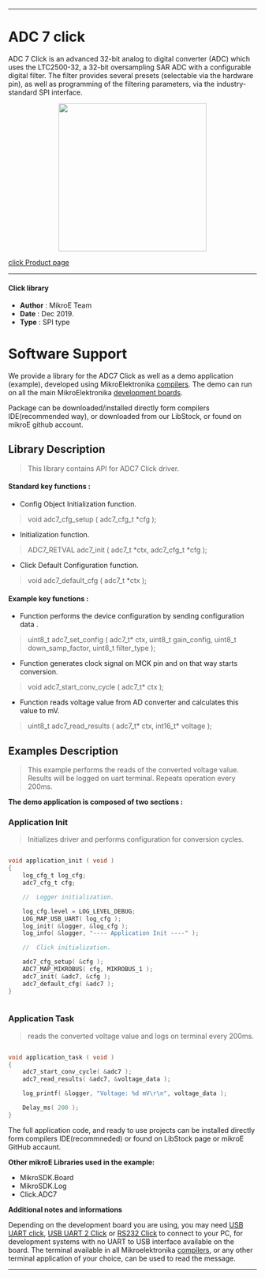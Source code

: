 

---
# ADC 7 click

ADC 7 Click is an advanced 32-bit analog to digital converter (ADC) which uses 
the LTC2500-32, a 32-bit oversampling SAR ADC with a configurable digital 
filter. The filter provides several presets (selectable via the hardware pin),
as well as programming of the filtering parameters, via the industry-standard 
SPI interface.

<p align="center">
  <img src="http://download.mikroe.com/images/click_for_ide/adc7_click.png" height=300px>
</p>

[click Product page](<https://www.mikroe.com/adc-7-click>)

---


#### Click library 

- **Author**        : MikroE Team
- **Date**          : Dec 2019.
- **Type**          : SPI type


# Software Support

We provide a library for the ADC7 Click 
as well as a demo application (example), developed using MikroElektronika 
[compilers](http://shop.mikroe.com/compilers). 
The demo can run on all the main MikroElektronika [development boards](http://shop.mikroe.com/development-boards).

Package can be downloaded/installed directly form compilers IDE(recommended way), or downloaded from our LibStock, or found on mikroE github account. 

## Library Description

> This library contains API for ADC7 Click driver.

#### Standard key functions :

- Config Object Initialization function.
> void adc7_cfg_setup ( adc7_cfg_t *cfg ); 
 
- Initialization function.
> ADC7_RETVAL adc7_init ( adc7_t *ctx, adc7_cfg_t *cfg );

- Click Default Configuration function.
> void adc7_default_cfg ( adc7_t *ctx );


#### Example key functions :

- Function performs the device configuration by sending configuration data .
> uint8_t adc7_set_config ( adc7_t* ctx, uint8_t gain_config, uint8_t down_samp_factor, uint8_t filter_type );
 
- Function generates clock signal on MCK pin and on that way starts conversion.
> void adc7_start_conv_cycle ( adc7_t* ctx );

- Function reads voltage value from AD converter and calculates this value to mV.
> uint8_t adc7_read_results ( adc7_t* ctx, int16_t* voltage );

## Examples Description

> This example performs the reads of the converted voltage value.
> Results will be logged on uart terminal. Repeats operation every 200ms.


**The demo application is composed of two sections :**

### Application Init 

> Initializes driver and performs configuration for conversion cycles.

```c

void application_init ( void )
{
    log_cfg_t log_cfg;
    adc7_cfg_t cfg;

    //  Logger initialization.

    log_cfg.level = LOG_LEVEL_DEBUG;
    LOG_MAP_USB_UART( log_cfg );
    log_init( &logger, &log_cfg );
    log_info( &logger, "---- Application Init ----" );

    //  Click initialization.

    adc7_cfg_setup( &cfg );
    ADC7_MAP_MIKROBUS( cfg, MIKROBUS_1 );
    adc7_init( &adc7, &cfg );
    adc7_default_cfg( &adc7 );
}
  
```

### Application Task

> reads the converted voltage value and logs on terminal every 200ms.


```c

void application_task ( void )
{
    adc7_start_conv_cycle( &adc7 );
    adc7_read_results( &adc7, &voltage_data );

    log_printf( &logger, "Voltage: %d mV\r\n", voltage_data );

    Delay_ms( 200 );
}

```

The full application code, and ready to use projects can be  installed directly form compilers IDE(recommneded) or found on LibStock page or mikroE GitHub accaunt.

**Other mikroE Libraries used in the example:** 

- MikroSDK.Board
- MikroSDK.Log
- Click.ADC7

**Additional notes and informations**

Depending on the development board you are using, you may need 
[USB UART click](http://shop.mikroe.com/usb-uart-click), 
[USB UART 2 Click](http://shop.mikroe.com/usb-uart-2-click) or 
[RS232 Click](http://shop.mikroe.com/rs232-click) to connect to your PC, for 
development systems with no UART to USB interface available on the board. The 
terminal available in all Mikroelektronika 
[compilers](http://shop.mikroe.com/compilers), or any other terminal application 
of your choice, can be used to read the message.



---
